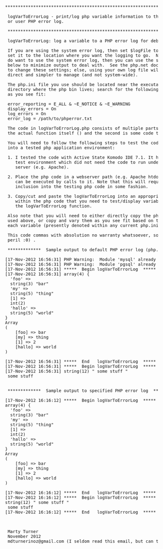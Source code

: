 <pre>
********************************************************************

 logVarToErrorLog - print/log php variable information to the system
 or user PHP error log.

 ********************************************************************

 logVarToErrorLog: log a variable to a PHP error log for debugging.

 If you are using the system error log, then set $logFile to null; else, 
 set it to the location where you want the logging to go.  Note that if you 
 do want to use the system error log, then you can use the settings noted 
 below to minimize output to deal with.  See the php.net doc if you decide 
 to change these settings; else, using your own log file will be more 
 direct and simpler to manage (and not system-wide).  

 The php.ini file you use should be located near the executable
 directory where the php bin lives; search for the following variables
 as you see fit:

 error_reporting = E_ALL & ~E_NOTICE & ~E_WARNING 
 display_errors = On
 log_errors = On
 error_log = /path/to/phperror.txt

 The code in logVarToErrorLog.php consists of multiple parts: the first is 
 the actual function itself () and the second is some code to test it out.  

 You will need to follow the following steps to test the code or place it 
 into a tested php application environment: 

 1. I tested the code with Active State Komodo IDE 7.1. It has its own
    test environment which did not need the code to run under a web
    server (e.g. Apache).

 2. Place the php code in a webserver path (e.g. Apache htdocs) so it
    can be executed by calls to it. Note that this will require global
    inclusion into the testing php code in some fashion.

 3. Copy/cut and paste the logVarToErrorLog into an appropriate location
    within the php code that you need to test/display variables with this
    the logVarToErrorLog function.

 Also note that you will need to either directly copy the php.ini flags I have
 used above, or copy and vary them as you see fit based on the description of
 each variable (presently denoted within any current php.ini files).

 This code commas with absolution no warranty whatsoever, so use it at your own
 peril :0) .

 *************  Sample output to default PHP error log (php.ini)  ***************

[17-Nov-2012 16:56:31] PHP Warning:  Module 'mysql' already loaded in Unknown on line 0
[17-Nov-2012 16:56:31] PHP Warning:  Module 'pgsql' already loaded in Unknown on line 0
[17-Nov-2012 16:56:31] *****  Begin logVarToErrorLog  *****
[17-Nov-2012 16:56:31] array(4) {
  'foo' =>
  string(3) "bar"
  'my' =>
  string(5) "thing"
  [1] =>
  int(2)
  'hallo' =>
  string(5) "world"
}
Array
(
    [foo] => bar
    [my] => thing
    [1] => 2
    [hallo] => world
)

[17-Nov-2012 16:56:31] *****  End   logVarToErrorLog  *****
[17-Nov-2012 16:56:31] *****  Begin logVarToErrorLog  *****
[17-Nov-2012 16:56:31] string(12) " some stuff "
 some stuff 


 *************  Sample output to specified PHP error log  ***************

[17-Nov-2012 16:16:12] *****  Begin logVarToErrorLog  *****
array(4) {
  'foo' =>
  string(3) "bar"
  'my' =>
  string(5) "thing"
  [1] =>
  int(2)
  'hallo' =>
  string(5) "world"
}
Array
(
    [foo] => bar
    [my] => thing
    [1] => 2
    [hallo] => world
)

[17-Nov-2012 16:16:12] *****  End   logVarToErrorLog  *****
[17-Nov-2012 16:16:12] *****  Begin logVarToErrorLog  *****
string(12) " some stuff "
 some stuff 
[17-Nov-2012 16:16:12] *****  End   logVarToErrorLog  *****



 Marty Turner
 November 2012
 mdturnerinoz@gmail.com (I seldom read this email, but can try... ;0) )

</pre>
